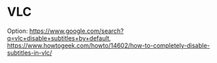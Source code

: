 # VLC
Option: https://www.google.com/search?q=vlc+disable+subtitles+by+default, https://www.howtogeek.com/howto/14602/how-to-completely-disable-subtitles-in-vlc/
